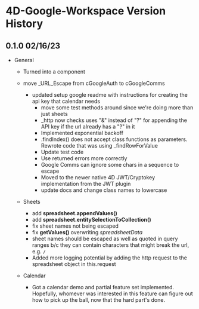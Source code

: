 # 4D-Google-Workspace Version History



## 0.1.0 02/16/23

* General

     * Turned into a component
     * move _URL_Escape from cGoogleAuth to cGoogleComms
          * updated setup google readme with instructions for creating the api key that calendar needs
              * move some test methods around since we're doing more than just sheets
              * _http now checks  uses "&" instead of "?" for appending the API key if the url already has a "?" in it
              * Implemented exponential backoff
              * .findIndex() does not accept class functions as parameters.  Rewrote code that was using _findRowForValue
              * Update test code
              * Use returned errors more correctly
              * Google Comms can ignore some chars in a sequence to escape
              * Moved to the newer native 4D JWT/Cryptokey implementation from the JWT plugin
              * update docs and change class names to lowercase


  * Sheets
     * add **spreadsheet.appendValues()**
     * add **spreadsheet.entitySelectionToCollection()**
      * fix sheet names not being escaped
      * fix **getValues()** overwriting *spreadsheetData*
      * sheet names should be escaped as well as quoted in query ranges b/c they can contain characters that might break the url, e.g. `/`
      * Added more logging potential by adding the http request to the spreadsheet object in this.request

  * Calendar
    * Got a calendar demo and partial feature set implemented. Hopefully, whomever was interested in this feature can figure out how to pick up the ball, now that the hard part's done.
